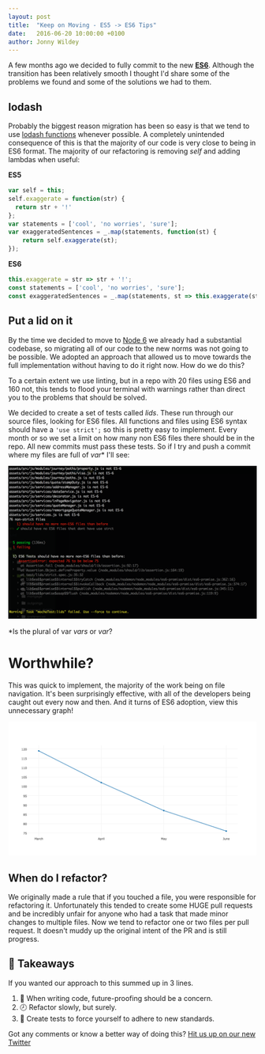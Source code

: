 ```yaml
---
layout: post
title:  "Keep on Moving - ES5 -> ES6 Tips"
date:   2016-06-20 10:00:00 +0100
author: Jonny Wildey
---
```


A few months ago we decided to fully commit to the new [**ES6**](https://github.com/lukehoban/es6features). Although the transition has been relatively smooth I thought I'd share some of the problems we found and some of the solutions we had to them.

## lodash

Probably the biggest reason migration has been so easy is that we tend to use [lodash functions](https://lodash.com/) whenever possible. A completely unintended consequence of this is that the majority of our code is very close to being in ES6 format. The majority of our refactoring is removing _self_ and adding lambdas when useful:

**ES5**

```javascript
var self = this;
self.exaggerate = function(str) {
  return str + '!'
};
var statements = ['cool', 'no worries', 'sure'];
var exaggeratedSentences = _.map(statements, function(st) {
    return self.exaggerate(st);
});

```

**ES6**

```javascript
this.exaggerate = str => str + '!';
const statements = ['cool', 'no worries', 'sure'];
const exaggeratedSentences = _.map(statements, st => this.exaggerate(st) );

```

## Put a lid on it

By the time we decided to move to [Node 6](https://github.com/lukehoban/es6features) we already had a substantial codebase, so migrating all of our code to the new norms was not going to be possible. We adopted an approach that allowed us to move towards the full implementation without having to do it right now. How do we do this?

To a certain extent we use linting, but in a repo with 20 files using ES6 and 160 not, this tends to flood your terminal with warnings rather than direct you to the problems that should be solved.

We decided to create a set of tests called _lids_. These run through our source files, looking for ES6 files. All functions and files using ES6 syntax should have a
`'use strict';` so this is pretty easy to implement. Every month or so we set a limit on how many non ES6 files there should be in the repo. All new commits must pass these tests. So if I try and push a commit where my files are full of _var_* I'll see:


![Delicious error](/images/keep-moving/error.png)


*Is the plural of var _vars_ or _var_?


# Worthwhile?

This was quick to implement, the majority of the work being on file navigation. It's been surprisingly effective, with all of the developers being caught out every now and then. And it turns of ES6 adoption, view this unnecessary graph!

![Downward sloping graph](/images/keep-moving/useful-graph.png)


## When do I refactor?

We originally made a rule that if you touched a file, you were responsible for refactoring it. Unfortunately this tended to create some HUGE pull requests and be incredibly unfair for anyone who had a task that made minor changes to multiple files. Now we tend to refactor one or two files per pull request. It doesn't muddy up the original intent of the PR and is still progress.

## 🍲 Takeaways

If you wanted our approach to this summed up in 3 lines.

1. 🚄 When writing code, future-proofing should be a concern.
2. 🕗 Refactor slowly, but surely.
3. 🚨 Create tests to force yourself to adhere to new standards.

Got any comments or know a better way of doing this? [Hit us up on our new Twitter](https://twitter.com/TrussleTech)
